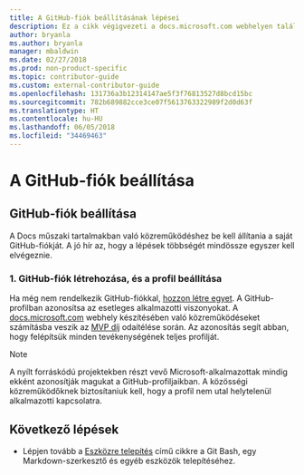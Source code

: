 ```yaml
---
title: A GitHub-fiók beállításának lépései
description: Ez a cikk végigvezeti a docs.microsoft.com webhelyen található tartalmakban való közreműködéshez szükséges GitHub-fiók beállításának folyamatán.
author: bryanla
ms.author: bryanla
manager: mbaldwin
ms.date: 02/27/2018
ms.prod: non-product-specific
ms.topic: contributor-guide
ms.custom: external-contributor-guide
ms.openlocfilehash: 131736a3b12314147ae5f3f76813527d8bcd15bc
ms.sourcegitcommit: 782b689882cce3ce07f5613763322989f2d0d63f
ms.translationtype: HT
ms.contentlocale: hu-HU
ms.lasthandoff: 06/05/2018
ms.locfileid: "34469463"
---
```

# <a name="github-account-setup"></a>A GitHub-fiók beállítása

## <a name="set-up-your-github-account"></a>GitHub-fiók beállítása

A Docs műszaki tartalmakban való közreműködéshez be kell állítania a saját GitHub-fiókját. A jó hír az, hogy a lépések többségét mindössze egyszer kell elvégeznie.

### <a name="1-create-a-github-account-and-set-up-your-profile"></a>1. GitHub-fiók létrehozása, és a profil beállítása

Ha még nem rendelkezik GitHub-fiókkal, [hozzon létre egyet](https://github.com/join). A GitHub-profilban azonosítsa az esetleges alkalmazotti viszonyokat. A [docs.microsoft.com](https://docs.microsoft.com) webhely készítésében való közreműködéseket számításba veszik az [MVP díj](https://mvp.microsoft.com) odaítélése során. Az azonosítás segít abban, hogy felépítsük minden tevékenységének teljes profilját.

>[!NOTE]
> A nyílt forráskódú projektekben részt vevő Microsoft-alkalmazottak mindig ekként azonosítják magukat a GitHub-profiljaikban. A közösségi közreműködőknek biztosítaniuk kell, hogy a profil nem utal helytelenül alkalmazotti kapcsolatra.

## <a name="next-steps"></a>Következő lépések

* Lépjen tovább a [Eszközre telepítés](get-started-setup-tools.md) című cikkre a Git Bash, egy Markdown-szerkesztő és egyéb eszközök telepítéséhez.
